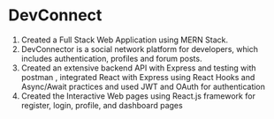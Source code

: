 # DevConnect
1) Created a Full Stack Web Application using MERN Stack.
2) DevConnector is a social network platform for developers, which includes authentication, profiles and forum posts.
3) Created an extensive backend API with Express and testing with postman , integrated React with Express using React Hooks and Async/Await practices and used JWT and OAuth for authentication
4) Created the Interactive Web pages using React.js framework for register, login, profile, and dashboard pages
